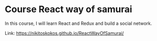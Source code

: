 # Course React way of samurai
In this course, I will learn React and Redux and build a social network.

Link: https://nikitoskokos.github.io/ReactWayOfSamurai/
